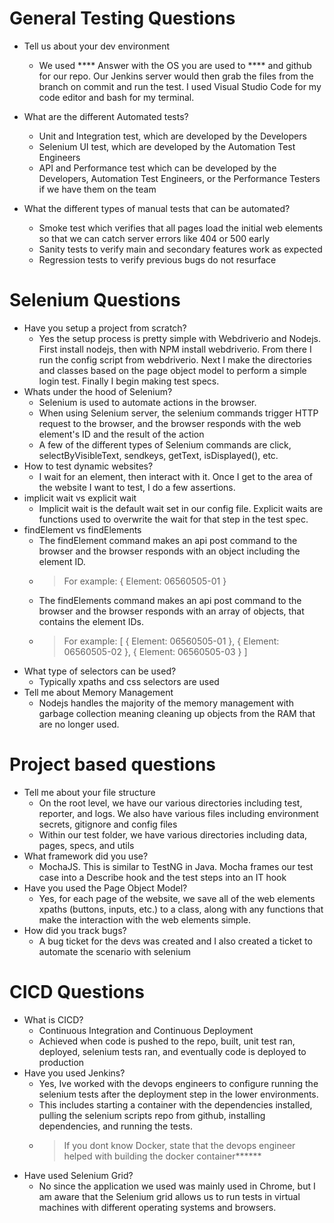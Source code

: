 
# General Testing Questions

- Tell us about your dev environment
    - We used **** Answer with the OS you are used to **** and github for our repo. Our Jenkins server would then grab the files from the branch on commit and run the test. I used Visual Studio Code for my code editor and bash for my terminal. 

- What are the different Automated tests?
    - Unit and Integration test, which are developed by the Developers
    - Selenium UI test, which are developed by the Automation Test Engineers
    - API and Performance test which can be developed by the Developers, Automation Test Engineers, or the Performance Testers if we have them on the team

- What the different types of manual tests that can be automated?
	- Smoke test which verifies that all pages load the initial web elements so that we can catch server errors like 404 or 500 early
	- Sanity tests to verify main and secondary features work as expected
	- Regression tests to verify previous bugs do not resurface

# Selenium Questions
- Have you setup a project from scratch?
	- Yes the setup process is pretty simple with Webdriverio and Nodejs. First install nodejs, then with NPM install webdriverio. From there I run the config script from webdriverio. Next I make the directories and classes based on the page object model to perform a simple login test. Finally I begin making test specs. 
- Whats under the hood of Selenium?
	- Selenium is used to automate actions in the browser. 
	- When using Selenium server, the selenium commands trigger HTTP request to the browser, and the browser responds with the web element's ID and the result of the action
	- A few of the different types of Selenium commands are click, selectByVisibleText, sendkeys, getText, isDisplayed(), etc.
- How to test dynamic websites?
	- I wait for an element, then interact with it. Once I get to the area of the website I want to test, I do a few assertions. 
- implicit wait vs explicit wait
	- Implicit wait is the default wait set in our config file. Explicit waits are functions used to overwrite the wait for that step in the test spec. 
- findElement vs findElements
	- The findElement command makes an api post command to the browser and the browser responds with an object including the element ID. 
    - > For example: { Element: 06560505-01 }
	- The findElements command makes an api post command to the browser and the browser responds with an array of objects, that contains the element IDs. 
    - > For example: [ { Element: 06560505-01 }, { Element: 06560505-02 }, { Element: 06560505-03 } ]
- What type of selectors can be used?
	- Typically xpaths and css selectors are used
- Tell me about Memory Management
	- Nodejs handles the majority of the memory management with garbage collection meaning cleaning up objects from the RAM that are no longer used. 


# Project based questions
- Tell me about your file structure
	- On the root level, we have our various directories including test, reporter, and logs. We also have various files including environment secrets, gitignore and config files
	- Within our test folder, we have various directories including data, pages, specs, and utils
- What framework did you use?
	- MochaJS. This is similar to TestNG in Java. Mocha frames our test case into a Describe hook and the test steps into an IT hook
- Have you used the Page Object Model?
	- Yes, for each page of the website, we save all of the web elements xpaths (buttons, inputs, etc.) to a class, along with any functions that make the interaction with the web elements simple. 
- How did you track bugs?
	- A bug ticket for the devs was created and I also created a ticket to automate the scenario with selenium 


# CICD Questions
- What is CICD? 
	- Continuous Integration and Continuous Deployment
	- Achieved when code is pushed to the repo, built, unit test ran, deployed, selenium tests ran, and eventually code is deployed to production 
- Have you used Jenkins? 
	- Yes, Ive worked with the devops engineers to configure running the selenium tests after the deployment step in the lower environments. 
	- This includes starting a container with the dependencies installed, pulling the selenium scripts repo from github, installing dependencies, and running the tests. 
	- > If you dont know Docker, state that the devops engineer helped with building the docker container******
- Have used Selenium Grid?
	- No since the application we used was mainly used in Chrome, but I am aware that the Selenium grid allows us to run tests in virtual machines with different operating systems and browsers. 
